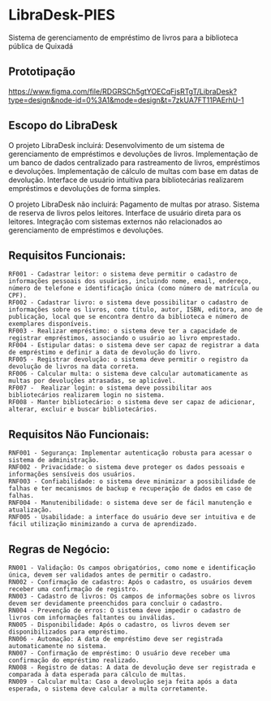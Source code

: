 # LibraDesk-PIES
Sistema de gerenciamento de empréstimo de livros para a biblioteca pública de Quixadá

## Prototipação

https://www.figma.com/file/RDGRSCh5gtYOECqFjsRTgT/LibraDesk?type=design&node-id=0%3A1&mode=design&t=7zkUA7FT11PAErhU-1

## Escopo do LibraDesk

O projeto LibraDesk incluirá:
    Desenvolvimento de um sistema de gerenciamento de empréstimos e devoluções de livros.
    Implementação de um banco de dados centralizado para rastreamento de livros, empréstimos e devoluções.
    Implementação de cálculo de multas com base em datas de devolução.
    Interface de usuário intuitiva para bibliotecárias realizarem empréstimos e devoluções de forma simples.

O projeto LibraDesk não incluirá:
    Pagamento de multas por atraso.
    Sistema de reserva de livros pelos leitores.
    Interface de usuário direta para os leitores.
    Integração com sistemas externos não relacionados ao gerenciamento de empréstimos e devoluções.

## Requisitos Funcionais:

    RF001 - Cadastrar leitor: o sistema deve permitir o cadastro de informações pessoais dos usuários, incluindo nome, email, endereço, número de telefone e identificação única (como número de matrícula ou CPF).
    RF002 - Cadastrar livro: o sistema deve possibilitar o cadastro de informações sobre os livros, como título, autor, ISBN, editora, ano de publicação, local que se encontra dentro da biblioteca e número de exemplares disponíveis.
    RF003 - Realizar empréstimo: o sistema deve ter a capacidade de registrar empréstimos, associando o usuário ao livro emprestado.
    RF004 - Estipular datas: o sistema deve ser capaz de registrar a data de empréstimo e definir a data de devolução do livro. 
    RF005 - Registrar devolução: o sistema deve permitir o registro da devolução de livros na data correta.
    RF006 - Calcular multa: o sistema deve calcular automaticamente as multas por devoluções atrasadas, se aplicável.
    RF007 -  Realizar login: o sistema deve possibilitar aos bibliotecários realizarem login no sistema.
    RF008 - Manter bibliotecário: o sistema deve ser capaz de adicionar, alterar, excluir e buscar bibliotecários.

## Requisitos Não Funcionais:

    RNF001 - Segurança: Implementar autenticação robusta para acessar o sistema de administração.
    RNF002 - Privacidade: o sistema deve proteger os dados pessoais e informações sensíveis dos usuários.
    RNF003 - Confiabilidade: o sistema deve minimizar a possibilidade de falhas e ter mecanismos de backup e recuperação de dados em caso de falhas.
    RNF004 - Manutenibilidade: o sistema deve ser de fácil manutenção e atualização.
    RNF005 - Usabilidade: a interface do usuário deve ser intuitiva e de fácil utilização minimizando a curva de aprendizado.


## Regras de Negócio:

    RN001 - Validação: Os campos obrigatórios, como nome e identificação única, devem ser validados antes de permitir o cadastro.
    RN002 - Confirmação de cadastro: Após o cadastro, os usuários devem receber uma confirmação de registro.
    RN003 - Cadastro de livros: Os campos de informações sobre os livros devem ser devidamente preenchidos para concluir o cadastro.
    RN004 - Prevenção de erros: O sistema deve impedir o cadastro de livros com informações faltantes ou inválidas.
    RN005 - Disponibilidade: Após o cadastro, os livros devem ser disponibilizados para empréstimo.
    RN006 - Automação: A data de empréstimo deve ser registrada automaticamente no sistema.
    RN007 - Confirmação de empréstimo: O usuário deve receber uma confirmação do empréstimo realizado.
    RN008 - Registro de datas: A data de devolução deve ser registrada e comparada à data esperada para cálculo de multas.
    RN009 - Calcular multa: Caso a devolução seja feita após a data esperada, o sistema deve calcular a multa corretamente.

